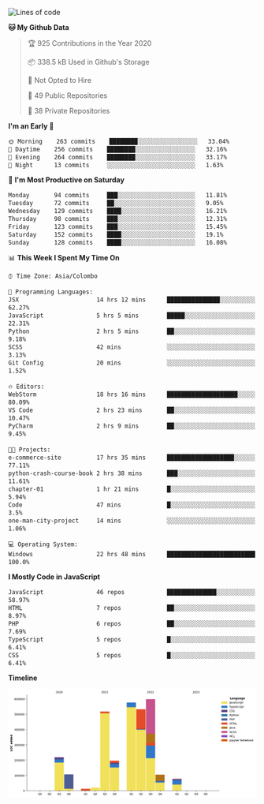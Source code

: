 
<!--START_SECTION:waka-->
![Lines of code](https://img.shields.io/badge/From%20Hello%20World%20I%27ve%20Written-2.2%20million%20lines%20of%20code-blue)

**🐱 My Github Data** 

> 🏆 925 Contributions in the Year 2020
 > 
> 📦 338.5 kB Used in Github's Storage 
 > 
> 🚫 Not Opted to Hire
 > 
> 📜 49 Public Repositories
 > 
> 🔑 38 Private Repositories 

**I'm an Early 🐤** 

```text
🌞 Morning    263 commits    ████████░░░░░░░░░░░░░░░░░   33.04% 
🌆 Daytime    256 commits    ████████░░░░░░░░░░░░░░░░░   32.16% 
🌃 Evening    264 commits    ████████░░░░░░░░░░░░░░░░░   33.17% 
🌙 Night      13 commits     ░░░░░░░░░░░░░░░░░░░░░░░░░   1.63%

```
📅 **I'm Most Productive on Saturday** 

```text
Monday       94 commits     ███░░░░░░░░░░░░░░░░░░░░░░   11.81% 
Tuesday      72 commits     ██░░░░░░░░░░░░░░░░░░░░░░░   9.05% 
Wednesday    129 commits    ████░░░░░░░░░░░░░░░░░░░░░   16.21% 
Thursday     98 commits     ███░░░░░░░░░░░░░░░░░░░░░░   12.31% 
Friday       123 commits    ███░░░░░░░░░░░░░░░░░░░░░░   15.45% 
Saturday     152 commits    ████░░░░░░░░░░░░░░░░░░░░░   19.1% 
Sunday       128 commits    ████░░░░░░░░░░░░░░░░░░░░░   16.08%

```


📊 **This Week I Spent My Time On** 

```text
⌚︎ Time Zone: Asia/Colombo

💬 Programming Languages: 
JSX                      14 hrs 12 mins      ███████████████░░░░░░░░░░   62.27% 
JavaScript               5 hrs 5 mins        █████░░░░░░░░░░░░░░░░░░░░   22.31% 
Python                   2 hrs 5 mins        ██░░░░░░░░░░░░░░░░░░░░░░░   9.18% 
SCSS                     42 mins             ░░░░░░░░░░░░░░░░░░░░░░░░░   3.13% 
Git Config               20 mins             ░░░░░░░░░░░░░░░░░░░░░░░░░   1.52%

🔥 Editors: 
WebStorm                 18 hrs 16 mins      ████████████████████░░░░░   80.09% 
VS Code                  2 hrs 23 mins       ██░░░░░░░░░░░░░░░░░░░░░░░   10.47% 
PyCharm                  2 hrs 9 mins        ██░░░░░░░░░░░░░░░░░░░░░░░   9.45%

🐱‍💻 Projects: 
e-commerce-site          17 hrs 35 mins      ███████████████████░░░░░░   77.11% 
python-crash-course-book 2 hrs 38 mins       ███░░░░░░░░░░░░░░░░░░░░░░   11.61% 
chapter-01               1 hr 21 mins        █░░░░░░░░░░░░░░░░░░░░░░░░   5.94% 
Code                     47 mins             █░░░░░░░░░░░░░░░░░░░░░░░░   3.5% 
one-man-city-project     14 mins             ░░░░░░░░░░░░░░░░░░░░░░░░░   1.06%

💻 Operating System: 
Windows                  22 hrs 48 mins      █████████████████████████   100.0%

```

**I Mostly Code in JavaScript** 

```text
JavaScript               46 repos            ██████████████░░░░░░░░░░░   58.97% 
HTML                     7 repos             ██░░░░░░░░░░░░░░░░░░░░░░░   8.97% 
PHP                      6 repos             ██░░░░░░░░░░░░░░░░░░░░░░░   7.69% 
TypeScript               5 repos             █░░░░░░░░░░░░░░░░░░░░░░░░   6.41% 
CSS                      5 repos             █░░░░░░░░░░░░░░░░░░░░░░░░   6.41%

```


**Timeline**

![Chart not found](https://github.com/ccweerasinghe1994/ccweerasinghe1994/blob/master/charts/bar_graph.png) 


<!--END_SECTION:waka-->
